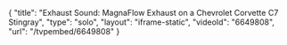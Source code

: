 {
    "title": "Exhaust Sound: MagnaFlow Exhaust on a Chevrolet Corvette C7 Stingray",
    "type": "solo",
    "layout": "iframe-static",
    "videoId": "6649808",
    "url": "\/tvpembed\/6649808"
}